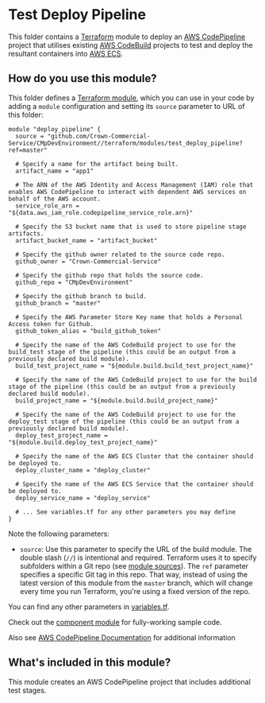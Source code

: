 # Test Deploy Pipeline

This folder contains a [Terraform](https://www.terraform.io/) module to deploy an [AWS CodePipeline](https://aws.amazon.com/codepipeline/) project that utilises existing [AWS CodeBuild](https://aws.amazon.com/codebuild/) projects to test and deploy the resultant containers into [AWS ECS](https://aws.amazon.com/ecs/).

## How do you use this module?

This folder defines a [Terraform module](https://www.terraform.io/docs/modules/usage.html), which you can use in your
code by adding a `module` configuration and setting its `source` parameter to URL of this folder:

```hcl
module "deploy_pipeline" {
  source = "github.com/Crown-Commercial-Service/CMpDevEnvironment//terraform/modules/test_deploy_pipeline?ref=master"

  # Specify a name for the artifact being built.
  artifact_name = "app1"

  # The ARN of the AWS Identity and Access Management (IAM) role that enables AWS CodePipeline to interact with dependent AWS services on behalf of the AWS account.
  service_role_arn = "${data.aws_iam_role.codepipeline_service_role.arn}"

  # Specify the S3 bucket name that is used to store pipeline stage artifacts.
  artifact_bucket_name = "artifact_bucket"

  # Specify the github owner related to the source code repo.
  github_owner = "Crown-Commercial-Service"

  # Specify the github repo that holds the source code.
  github_repo = "CMpDevEnvironment"

  # Specify the github branch to build.
  github_branch = "master"

  # Specify the AWS Parameter Store Key name that holds a Personal Access token for Github.
  github_token_alias = "build_github_token"

  # Specify the name of the AWS CodeBuild project to use for the build_test stage of the pipeline (this could be an output from a previously declared build module).
  build_test_project_name = "${module.build.build_test_project_name}"

  # Specify the name of the AWS CodeBuild project to use for the build stage of the pipeline (this could be an output from a previously declared build module).
  build_project_name = "${module.build.build_project_name}"

  # Specify the name of the AWS CodeBuild project to use for the deploy_test stage of the pipeline (this could be an output from a previously declared build module).
  deploy_test_project_name = "${module.build.deploy_test_project_name}"

  # Specify the name of the AWS ECS Cluster that the container should be deployed to.
  deploy_cluster_name = "deploy_cluster"

  # Specify the name of the AWS ECS Service that the container should be deployed to.
  deploy_service_name = "deploy_service"

  # ... See variables.tf for any other parameters you may define
}
```

Note the following parameters:

* `source`: Use this parameter to specify the URL of the build module. The double slash (`//`) is intentional 
  and required. Terraform uses it to specify subfolders within a Git repo (see [module 
  sources](https://www.terraform.io/docs/modules/sources.html)). The `ref` parameter specifies a specific Git tag in 
  this repo. That way, instead of using the latest version of this module from the `master` branch, which 
  will change every time you run Terraform, you're using a fixed version of the repo.

You can find any other parameters in [variables.tf](variables.tf).

Check out the [component module](https://github.com/Crown-Commercial-Service/CMpDevEnvironment/blob/develop/terraform/modules/component/main.tf) for fully-working sample code. 

Also see [AWS CodePipeline Documentation](https://docs.aws.amazon.com/codepipeline/latest/userguide/welcome.html) for additional information

## What's included in this module?

This module creates an AWS CodePipeline project that includes additional test stages.
